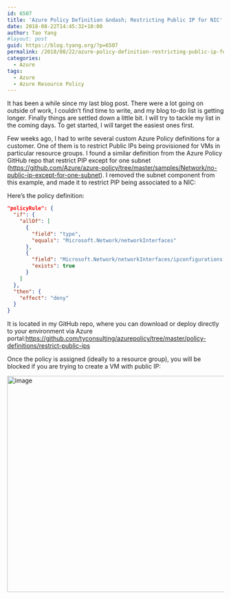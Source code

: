 ```yaml
---
id: 6507
title: 'Azure Policy Definition &ndash; Restricting Public IP for NIC'
date: 2018-08-22T14:45:32+10:00
author: Tao Yang
#layout: post
guid: https://blog.tyang.org/?p=6507
permalink: /2018/08/22/azure-policy-definition-restricting-public-ip-for-nic/
categories:
  - Azure
tags:
  - Azure
  - Azure Resource Policy
---
```

It has been a while since my last blog post. There were a lot going on outside of work, I couldn’t find time to write, and my blog to-do list is getting longer. Finally things are settled down a little bit. I will try to tackle my list in the coming days. To get started, I will target the easiest ones first.

Few weeks ago, I had to write several custom Azure Policy definitions for a customer. One of them is to restrict Public IPs being provisioned for VMs in particular resource groups. I found a similar definition from the Azure Policy GitHub repo that restrict PIP except for one subnet (<a title="https://github.com/Azure/azure-policy/tree/master/samples/Network/no-public-ip-except-for-one-subnet" href="https://github.com/Azure/azure-policy/tree/master/samples/Network/no-public-ip-except-for-one-subnet">https://github.com/Azure/azure-policy/tree/master/samples/Network/no-public-ip-except-for-one-subnet</a>). I removed the subnet component from this example, and made it to restrict PIP being associated to a NIC:

Here’s the policy definition:

```json
"policyRule": {
  "if": {
    "allOf": [
      {
        "field": "type",
        "equals": "Microsoft.Network/networkInterfaces"
      },
      {
        "field": "Microsoft.Network/networkInterfaces/ipconfigurations[*].publicIpAddress.id",
        "exists": true
      }
    ]
  },
  "then": {
    "effect": "deny"
  }
}
```

It is located in my GitHub repo, where you can download or deploy directly to your environment via Azure portal:<a title="https://github.com/tyconsulting/azurepolicy/tree/master/policy-definitions/restrict-public-ips" href="https://github.com/tyconsulting/azurepolicy/tree/master/policy-definitions/restrict-public-ips">https://github.com/tyconsulting/azurepolicy/tree/master/policy-definitions/restrict-public-ips</a>

Once the policy is assigned (ideally to a resource group), you will be blocked if you are trying to create a VM with public IP:

<a href="https://blog.tyang.org/wp-content/uploads/2018/08/image.png"><img style="display: inline; background-image: none;" title="image" src="https://blog.tyang.org/wp-content/uploads/2018/08/image_thumb.png" alt="image" width="1002" height="503" border="0" /></a>